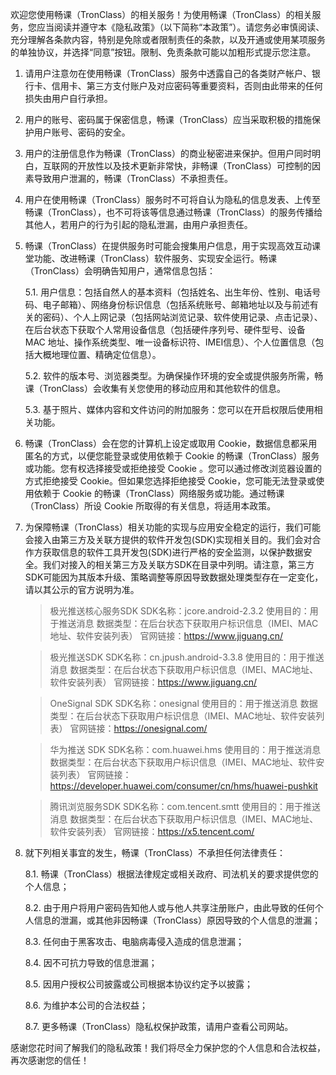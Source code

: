 欢迎您使用畅课（TronClass）的相关服务！为使用畅课（TronClass）的相关服务，您应当阅读并遵守本《隐私政策》（以下简称“本政策”）。请您务必审慎阅读、充分理解各条款内容，特别是免除或者限制责任的条款，以及开通或使用某项服务的单独协议，并选择“同意”按钮。限制、免责条款可能以加粗形式提示您注意。

1. 请用户注意勿在使用畅课（TronClass）服务中透露自己的各类财产帐户、银行卡、信用卡、第三方支付账户及对应密码等重要资料，否则由此带来的任何损失由用户自行承担。

2. 用户的账号、密码属于保密信息，畅课（TronClass）应当采取积极的措施保护用户账号、密码的安全。

3. 用户的注册信息作为畅课（TronClass）的商业秘密进来保护。但用户同时明白，互联网的开放性以及技术更新非常快，非畅课（TronClass）可控制的因素导致用户泄漏的，畅课（TronClass）不承担责任。

4. 用户在使用畅课（TronClass）服务时不可将自认为隐私的信息发表、上传至畅课（TronClass），也不可将该等信息通过畅课（TronClass）的服务传播给其他人，若用户的行为引起的隐私泄漏，由用户承担责任。

5. 畅课（TronClass）在提供服务时可能会搜集用户信息，用于实现高效互动课堂功能、改进畅课（TronClass）软件服务、实现安全运行。畅课（TronClass）会明确告知用户，通常信息包括：
   
   5.1. 用户信息：包括自然人的基本资料（包括姓名、出生年份、性别、电话号码、电子邮箱）、网络身份标识信息（包括系统账号、邮箱地址以及与前述有关的密码）、个人上网记录（包括网站浏览记录、软件使用记录、点击记录）、在后台状态下获取个人常用设备信息（包括硬件序列号、硬件型号、设备 MAC 地址、操作系统类型、唯一设备标识符、IMEI信息）、个人位置信息（包括大概地理位置、精确定位信息）。
   
   5.2. 软件的版本号、浏览器类型。为确保操作环境的安全或提供服务所需，畅课（TronClass）会收集有关您使用的移动应用和其他软件的信息。
   
   5.3. 基于照片、媒体内容和文件访问的附加服务：您可以在开启权限后使用相关功能。
   
6. 畅课（TronClass）会在您的计算机上设定或取用 Cookie，数据信息都采用匿名的方式，以便您能登录或使用依赖于 Cookie 的畅课（TronClass）服务或功能。您有权选择接受或拒绝接受 Cookie 。您可以通过修改浏览器设置的方式拒绝接受 Cookie。但如果您选择拒绝接受 Cookie，您可能无法登录或使用依赖于 Cookie 的畅课（TronClass）网络服务或功能。通过畅课（TronClass）所设 Cookie 所取得的有关信息，将适用本政策。

7. 为保障畅课（TronClass）相关功能的实现与应用安全稳定的运行，我们可能会接入由第三方及关联方提供的软件开发包(SDK)实现相关目的。我们会对合作方获取信息的软件工具开发包(SDK)进行严格的安全监测，以保护数据安全。我们对接入的相关第三方及关联方SDK在目录中列明。请注意，第三方SDK可能因为其版本升级、策略调整等原因导致数据处理类型存在一定变化，请以其公示的官方说明为准。

   > 极光推送核心服务SDK
   > SDK名称：jcore.android-2.3.2
   > 使用目的：用于推送消息
   > 数据类型：在后台状态下获取用户标识信息（IMEI、MAC地址、软件安装列表）
   > 官网链接：https://www.jiguang.cn/

   > 极光推送SDK
   > SDK名称：cn.jpush.android-3.3.8
   > 使用目的：用于推送消息
   > 数据类型：在后台状态下获取用户标识信息（IMEI、MAC地址、软件安装列表）
   > 官网链接：https://www.jiguang.cn/
   
   > OneSignal SDK
   > SDK名称：onesignal
   > 使用目的：用于推送消息
   > 数据类型：在后台状态下获取用户标识信息（IMEI、MAC地址、软件安装列表）
   > 官网链接：https://onesignal.com/

   > 华为推送 SDK
   > SDK名称：com.huawei.hms
   > 使用目的：用于推送消息
   > 数据类型：在后台状态下获取用户标识信息（IMEI、MAC地址、软件安装列表）
   > 官网链接：https://developer.huawei.com/consumer/cn/hms/huawei-pushkit

   > 腾讯浏览服务SDK
   > SDK名称：com.tencent.smtt
   > 使用目的：用于推送消息
   > 数据类型：在后台状态下获取用户标识信息（IMEI、MAC地址、软件安装列表）
   > 官网链接：https://x5.tencent.com/


8. 就下列相关事宜的发生，畅课（TronClass）不承担任何法律责任：

   8.1. 畅课（TronClass）根据法律规定或相关政府、司法机关的要求提供您的个人信息；
   
   8.2. 由于用户将用户密码告知他人或与他人共享注册账户，由此导致的任何个人信息的泄漏，或其他非因畅课（TronClass）原因导致的个人信息的泄漏；
   
   8.3. 任何由于黑客攻击、电脑病毒侵入造成的信息泄漏；
   
   8.4. 因不可抗力导致的信息泄漏；
   
   8.5. 因用户授权公司披露或公司根据本协议约定予以披露；
   
   8.6. 为维护本公司的合法权益；
   
   8.7. 更多畅课（TronClass）隐私权保护政策，请用户查看公司网站。



感谢您花时间了解我们的隐私政策！我们将尽全力保护您的个人信息和合法权益，再次感谢您的信任！